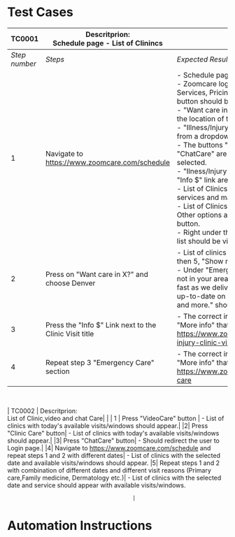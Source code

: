 # Test Cases

| TC0001      | Descritprion: <br /> Schedule page - List of Clinincs |                                                                                                      |
|        ---  |                         ---                    |                                          ---                                                         |
| *Step number* | *Steps*                                          | *Expected Results*                                                                                     | 
| 1           | Navigate to https://www.zoomcare.com/schedule  | - Schedule page should be shown <br />- Zoomcare logo top-right, Schedule, Locations, Services, Pricing & Insurance links and Login button should be visible.<br /> - "Want care in X?" should be shown based on the location of the user.<br /> - "Illness/Injury" and "Today" shown by default from a dropdown menu. <br />- The buttons "Clinic Care", "VideoCare" and "ChatCare" are visible, "Clinic Care" button is selected.<br /> - "Ilness/Injury Clinic visit title, followed by the "Info $" link are visiblle. <br />- List of Clinics with available times, clicnic services and map link are visible. <br />- List of Clinics should contain 5 or less options - Other options are ihdden under the "Show More" button. <br />- Right under the list of clinics, "Emergency Care" list should be visible followed by the "Info $" link.|                                                         
| 2           | Press on "Want care in X?" and choose Denver   | - List of clinics in Denver should appear - If less then 5, "Show more" button should not be visible. <br />- Under "Emergency Care" the message "We're not in your area yet—but we're growing almost as fast as we deliver care! Follow us on social to stay up-to-date on ZoomCare news, announcements and more." should be visible.|                                                 
| 3           | Press the "Info $" Link next to the Clinic Visit title| - The correct info should appear with the link "More info" that takes the user to the page https://www.zoomcare.com/services/illness-injury-clinic-visit                                       |
| 4           | Repeat step 3 "Emergency Care" section         | - The correct info should appear with the link "More info" that takes the user to the page https://www.zoomcare.com/services/emergency-care         

<br />

| TC0002      | Descritprion: <br /> List of Clinic,video and chat Care|   |                                                                                           | 1 | Press "VideoCare" button | - List of clinics with today's available visits/windows should appear.|
|2| Press "Clinic Care" button| - List of clinics with today's available visits/windows should appear.|
|3| Press "ChatCare" button| - Should redirect the user to Login page.|
|4| Navigate to https://www.zoomcare.com/schedule and repeat steps 1 and 2 with different dates| - List of clinics with the selected date and available visits/windows should appear.
|5| Repeat steps 1 and 2 with combination of different dates and different visit reasons (Primary care,Family medicine, Dermatology etc.)| - List of clinics with the selected date and service should appear with available visits/windows.



                                            |


# Automation Instructions
